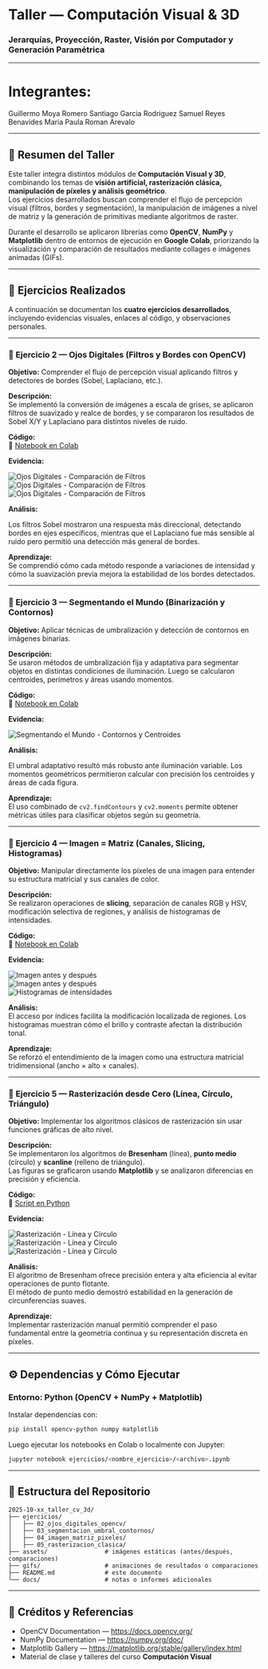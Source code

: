# Taller — Computación Visual & 3D  
### Jerarquías, Proyección, Raster, Visión por Computador y Generación Paramétrica  

---

# Integrantes:

Guillermo Moya Romero 
Santiago Garcia Rodriguez 
Samuel Reyes Benavides
Maria Paula Roman Arevalo

---

## 🧠 Resumen del Taller  

Este taller integra distintos módulos de **Computación Visual y 3D**, combinando los temas de **visión artificial, rasterización clásica, manipulación de píxeles y análisis geométrico**.  
Los ejercicios desarrollados buscan comprender el flujo de percepción visual (filtros, bordes y segmentación), la manipulación de imágenes a nivel de matriz y la generación de primitivas mediante algoritmos de raster.  

Durante el desarrollo se aplicaron librerías como **OpenCV**, **NumPy** y **Matplotlib** dentro de entornos de ejecución en **Google Colab**, priorizando la visualización y comparación de resultados mediante collages e imágenes animadas (GIFs).  

---

## 🧩 Ejercicios Realizados  

A continuación se documentan los **cuatro ejercicios desarrollados**, incluyendo evidencias visuales, enlaces al código, y observaciones personales.

---

### 🧿 Ejercicio 2 — Ojos Digitales (Filtros y Bordes con OpenCV)

**Objetivo:** Comprender el flujo de percepción visual aplicando filtros y detectores de bordes (Sobel, Laplaciano, etc.).  

**Descripción:**  
Se implementó la conversión de imágenes a escala de grises, se aplicaron filtros de suavizado y realce de bordes, y se compararon los resultados de Sobel X/Y y Laplaciano para distintos niveles de ruido.  

**Código:**  
🔗 [Notebook en Colab](./ejercicios/02_ojos_digitales_opencv/02_ojos_digitales_opencv.ipynb)

**Evidencia:**

![Ojos Digitales - Comparación de Filtros](./assets/02_ojos_digitales_opencv1.png)  
![Ojos Digitales - Comparación de Filtros](./assets/02_ojos_digitales_opencv2.png)  
![Ojos Digitales - Comparación de Filtros](./assets/02_ojos_digitales_opencv3.png)

**Análisis:**

Los filtros Sobel mostraron una respuesta más direccional, detectando bordes en ejes específicos, mientras que el Laplaciano fue más sensible al ruido pero permitió una detección más general de bordes.  

**Aprendizaje:**  
Se comprendió cómo cada método responde a variaciones de intensidad y cómo la suavización previa mejora la estabilidad de los bordes detectados.

---

### 🧩 Ejercicio 3 — Segmentando el Mundo (Binarización y Contornos)

**Objetivo:** Aplicar técnicas de umbralización y detección de contornos en imágenes binarias.  

**Descripción:**  
Se usaron métodos de umbralización fija y adaptativa para segmentar objetos en distintas condiciones de iluminación. Luego se calcularon centroides, perímetros y áreas usando momentos.  

**Código:**  
🔗 [Notebook en Colab](./ejercicios/03_segmentacion_umbral_contornos/03_segmentacion_umbral_contornos.ipynb)

**Evidencia:**

![Segmentando el Mundo - Contornos y Centroides](./gifs/03_segmentacion_umbral_contornos.gif)

**Análisis:**
 
El umbral adaptativo resultó más robusto ante iluminación variable. Los momentos geométricos permitieron calcular con precisión los centroides y áreas de cada figura.  

**Aprendizaje:**  
El uso combinado de `cv2.findContours` y `cv2.moments` permite obtener métricas útiles para clasificar objetos según su geometría.

---

### 🧮 Ejercicio 4 — Imagen = Matriz (Canales, Slicing, Histogramas)

**Objetivo:** Manipular directamente los píxeles de una imagen para entender su estructura matricial y sus canales de color.  

**Descripción:**  
Se realizaron operaciones de **slicing**, separación de canales RGB y HSV, modificación selectiva de regiones, y análisis de histogramas de intensidades.  

**Código:**  
🔗 [Notebook en Colab](./ejercicios/04_imagen_matriz_pixeles/04_imagen_matriz_pixeles.ipynb)

**Evidencia:**  

![Imagen antes y después](./assets/04_imagen_matriz_pixeles1.png)  
![Imagen antes y después](./assets/04_imagen_matriz_pixeles2.png)  
![Histogramas de intensidades](./gifs/04_imagen_matriz_pixeles.gif)  


**Análisis:**  
El acceso por índices facilita la modificación localizada de regiones. Los histogramas muestran cómo el brillo y contraste afectan la distribución tonal.  

**Aprendizaje:**  
Se reforzó el entendimiento de la imagen como una estructura matricial tridimensional (ancho × alto × canales).

---

### 🧭 Ejercicio 5 — Rasterización desde Cero (Línea, Círculo, Triángulo)

**Objetivo:** Implementar los algoritmos clásicos de rasterización sin usar funciones gráficas de alto nivel.  

**Descripción:**  
Se implementaron los algoritmos de **Bresenham** (línea), **punto medio** (círculo) y **scanline** (relleno de triángulo).  
Las figuras se graficaron usando **Matplotlib** y se analizaron diferencias en precisión y eficiencia.  

**Código:**  
🔗 [Script en Python](./ejercicios/05_rasterizacion_clasica/05_rasterizacion_clasica.ipynb)

**Evidencia:**  

![Rasterización - Línea y Círculo](./assets/05_rasterizacion_clasica1.png)  
![Rasterización - Línea y Círculo](./assets/05_rasterizacion_clasica2.png)  
![Rasterización - Línea y Círculo](./assets/05_rasterizacion_clasica3.png)  

**Análisis:**  
El algoritmo de Bresenham ofrece precisión entera y alta eficiencia al evitar operaciones de punto flotante.  
El método de punto medio demostró estabilidad en la generación de circunferencias suaves.  

**Aprendizaje:**  
Implementar rasterización manual permitió comprender el paso fundamental entre la geometría continua y su representación discreta en píxeles.

---

## ⚙️ Dependencias y Cómo Ejecutar  

### Entorno: Python (OpenCV + NumPy + Matplotlib)  
Instalar dependencias con:

```bash
pip install opencv-python numpy matplotlib
```

Luego ejecutar los notebooks en Colab o localmente con Jupyter:

```bash
jupyter notebook ejercicios/<nombre_ejercicio>/<archivo>.ipynb
```

---

## 📁 Estructura del Repositorio  

```
2025-10-xx_taller_cv_3d/
├── ejercicios/
│   ├── 02_ojos_digitales_opencv/
│   ├── 03_segmentacion_umbral_contornos/
│   ├── 04_imagen_matriz_pixeles/
│   ├── 05_rasterizacion_clasica/
├── assets/                # imágenes estáticas (antes/después, comparaciones)
├── gifs/                  # animaciones de resultados o comparaciones
├── README.md              # este documento
└── docs/                  # notas o informes adicionales
```

---

## 🙌 Créditos y Referencias  

* OpenCV Documentation — https://docs.opencv.org/  
* NumPy Documentation — https://numpy.org/doc/  
* Matplotlib Gallery — https://matplotlib.org/stable/gallery/index.html  
* Material de clase y talleres del curso **Computación Visual**  

